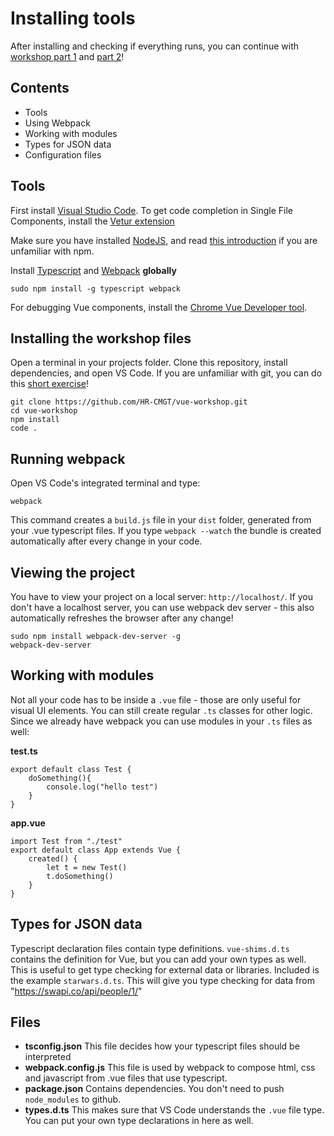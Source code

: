 # Installing tools

After installing and checking if everything runs, you can continue with [workshop part 1](README.md) and [part 2](workshop2.md)!

## Contents

- Tools
- Using Webpack
- Working with modules
- Types for JSON data
- Configuration files

## Tools

First install [Visual Studio Code](https://code.visualstudio.com). To get code completion in Single File Components, install the [Vetur extension](https://marketplace.visualstudio.com/items?itemName=octref.vetur) 

Make sure you have installed [NodeJS](https://nodejs.org/en/), and read [this introduction](https://nodesource.com/blog/an-absolute-beginners-guide-to-using-npm/) if you are unfamiliar with npm.

Install [Typescript](https://www.typescriptlang.org) and [Webpack](https://webpack.js.org) **globally**

```
sudo npm install -g typescript webpack
```
For debugging Vue components, install the [Chrome Vue Developer tool](https://chrome.google.com/webstore/detail/vuejs-devtools/nhdogjmejiglipccpnnnanhbledajbpd).

## Installing the workshop files

Open a terminal in your projects folder. Clone this repository, install dependencies, and open VS Code. If you are unfamiliar with git, you can do this [short exercise](https://try.github.io/levels/1/challenges/1)!
```
git clone https://github.com/HR-CMGT/vue-workshop.git
cd vue-workshop
npm install
code .
```

## Running webpack

Open VS Code's integrated terminal and type:
```
webpack
```
This command creates a `build.js` file in your `dist` folder, generated from your .vue typescript files. If you type `webpack --watch` the bundle is created automatically after every change in your code.

## Viewing the project

You have to view your project on a local server: `http://localhost/`. If you don't have a localhost server, you can use webpack dev server - this also automatically refreshes the browser after any change!
```
sudo npm install webpack-dev-server -g
webpack-dev-server
```

## Working with modules

Not all your code has to be inside a `.vue` file - those are only useful for visual UI elements. You can still create regular `.ts` classes for other logic. Since we already have webpack you can use modules in your `.ts` files as well:

**test.ts**
```
export default class Test {
    doSomething(){
        console.log("hello test")
    }
}
```
**app.vue**
```
import Test from "./test"
export default class App extends Vue {
    created() {
        let t = new Test()
        t.doSomething()
    }
}
```

## Types for JSON data

Typescript declaration files contain type definitions. `vue-shims.d.ts` contains the definition for Vue, but you can add your own types as well. This is useful to get type checking for external data or libraries. Included is the example `starwars.d.ts`. This will give you type checking for data from "https://swapi.co/api/people/1/"

## Files

- **tsconfig.json** This file decides how your typescript files should be interpreted
- **webpack.config.js** This file is used by webpack to compose html, css and javascript from .vue files that use typescript.
- **package.json** Contains dependencies. You don't need to push `node_modules` to github.
- **types.d.ts** This makes sure that VS Code understands the `.vue` file type. You can put your own type declarations in here as well.
